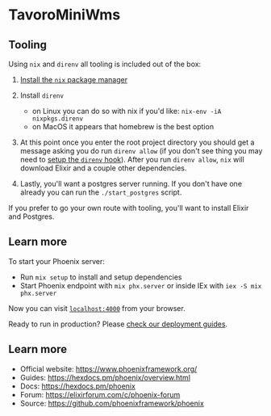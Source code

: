 # TavoroMiniWms

## Tooling

Using `nix` and `direnv` all tooling is included out of the box:

1. [Install the `nix` package manager](https://nixos.org/download/)
1. Install `direnv`

   - on Linux you can do so with nix if you'd like: `nix-env -iA nixpkgs.direnv`
   - on MacOS it appears that homebrew is the best option

1. At this point once you enter the root project directory you should get a
   message asking you do run `direnv allow` (if you don't see thing you may
   need to [setup the `direnv` hook](https://direnv.net/docs/hook.html)).
   After you run `direnv allow`, `nix` will download Elixir and a couple
   other dependencies.
1. Lastly, you'll want a postgres server running. If you don't have one already
   you can run the `./start_postgres` script.

If you prefer to go your own route with tooling, you'll want to install Elixir
and Postgres.

## Learn more

To start your Phoenix server:

- Run `mix setup` to install and setup dependencies
- Start Phoenix endpoint with `mix phx.server` or inside IEx with `iex -S mix phx.server`

Now you can visit [`localhost:4000`](http://localhost:4000) from your browser.

Ready to run in production? Please [check our deployment guides](https://hexdocs.pm/phoenix/deployment.html).

## Learn more

- Official website: https://www.phoenixframework.org/
- Guides: https://hexdocs.pm/phoenix/overview.html
- Docs: https://hexdocs.pm/phoenix
- Forum: https://elixirforum.com/c/phoenix-forum
- Source: https://github.com/phoenixframework/phoenix
